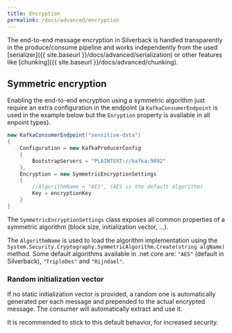```yaml
---
title: Encryption
permalink: /docs/advanced/encryption
---
```


The end-to-end message encryption in Silverback is handled transparently in the produce/consume pipeline and works independently from the used [serializer]({{ site.baseurl }}/docs/advanced/serialization) or other features like [chunking]({{ site.baseurl }}/docs/advanced/chunking).

## Symmetric encryption

Enabling the end-to-end encryption using a symmetric algorithm just require an extra configuration in the endpoint (a `KafkaConsumerEndpoint` is used in the example below but the `Enryption` property is available in all enpoint types).

```c#
new KafkaConsumerEndpoint("sensitive-data")
{
    Configuration = new KafkaProducerConfig
    {
        BootstrapServers = "PLAINTEXT://kafka:9092"
    },
    Encryption = new SymmetricEncryptionSettings
    {
        //AlgorithmName = "AES", (AES is the default algorithm)
        Key = encryptionKey
    }
}
```

The `SymmetricEncryptionSettings` class exposes all common properties of a symmetric algorithm (block size, initialization vector, ...).

The `AlgorithmName` is used to load the algorithm implementation using the `System.Security.Cryptography.SymmetricAlgorithm.Create(string algName)` method. Some default algorithms available in .net core are: `"AES"` (default in Silverback), `"TripleDes"` and `"Rijndael"`.

### Random initialization vector

If no static initialization vector is provided, a random one is automatically generated per each message and prepended to the actual encrypted message. The consumer will automatically extract and use it.

It is recommended to stick to this default behavior, for increased security.